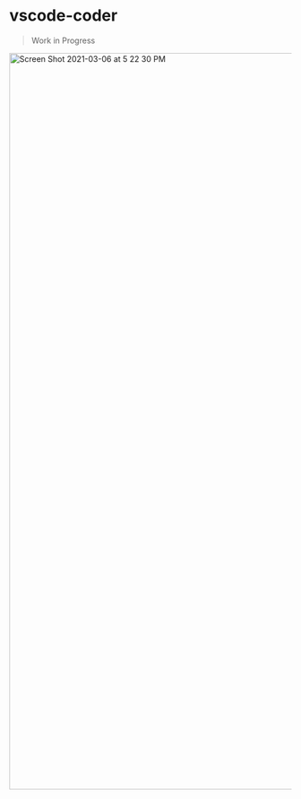 # vscode-coder

> Work in Progress

<img width="1314" alt="Screen Shot 2021-03-06 at 5 22 30 PM" src="https://user-images.githubusercontent.com/7585078/110224369-95525480-7ea0-11eb-8916-a62edd63b3f5.png">
